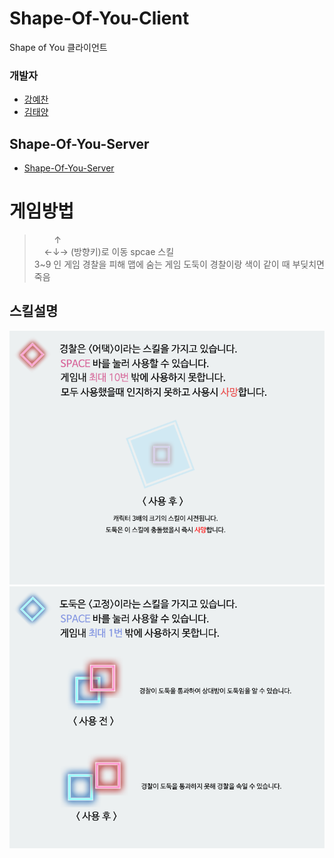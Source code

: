 # Shape-Of-You-Client

Shape of You 클라이언트

### 개발자
- [강예찬](https://github.com/kyechan99)
- [김태양](https://github.com/Lazyevilsquid)

## Shape-Of-You-Server
- [Shape-Of-You-Server](https://github.com/kyechan99/Shape-Of-You-Server)

게임방법
========
> &nbsp; &nbsp; &nbsp; &nbsp; ↑<br>
 &nbsp; &nbsp; ←↓→  (방향키)로 이동 spcae 스킬<br>
 3~9 인 게임 
경찰을 피해 맵에 숨는 게임
도둑이 경찰이랑 색이 같이 때 부딪치면 죽음


스킬설명
--------------
<img src="img/Police.png">

<img src="img/Thief.png">
